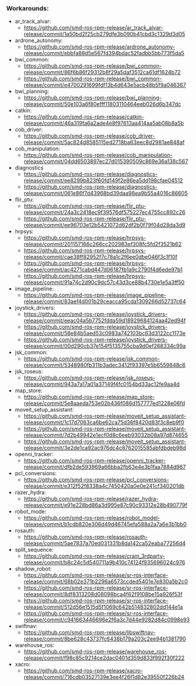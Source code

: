 ### Workarounds:
- ar_track_alvar:
  - https://github.com/smd-ros-rpm-release/ar_track_alvar-release/commit/1a50bd2f25cb279dfe3b090b41cbd3c1329d3d05
- ardrone_autonomy:
  - https://github.com/smd-ros-rpm-release/ardrone_autonomy-release/commit/ebbfa88d5e567fd394bdac52fadbb5bb773f5da5
- bwi_common:
  - https://github.com/smd-ros-rpm-release/bwi_common-release/commit/86f6b86f29312b8f29a5daf3512ca61df1624b72
  - https://github.com/smd-ros-rpm-release/bwi_common-release/commit/e4700291699fdf13b4d643e5acb48b5f9a046367
- bwi_planning:
  - https://github.com/smd-ros-rpm-release/bwi_planning-release/commit/50e103a6f80efff11803110464eeb026d6b347dc
- catkin:
  - https://github.com/smd-ros-rpm-release/catkin-release/commit/46a319fa6a2ade4e8f97613aa414aa5ab08b8a5b
- cob_driver:
  - https://github.com/smd-ros-rpm-release/cob_driver-release/commit/5ac824d8585115ed2718ba63eec8d2981ae848af
- cob_manipulation:
  - https://github.com/smd-ros-rpm-release/cob_manipulation-release/commit/04dd6503897ec27d015390509c869e36a138c567
- diagnostics
  - https://github.com/smd-ros-rpm-release/diagnostics-release/commit/ee8299b823f60fd149f2e86ea5dd198cfae04512
  - https://github.com/smd-ros-rpm-release/diagnostics-release/commit/061e86f7d43968bd39daa98ea9b55a4016c86605
- flir_ptu:
  - https://github.com/smd-ros-rpm-release/flir_ptu-release/commit/24a3c2418ec9f39576df575227ec4755cc892c26
  - https://github.com/smd-ros-rpm-release/flir_ptu-release/commit/ee96703e12b5421072d62df2b0f79f04d28da3d9
- hrpsys:
  - https://github.com/smd-ros-rpm-release/hrpsys-release/commit/201157166c266cc202983ef308fc5fd2f3521b62
  - https://github.com/smd-ros-rpm-release/hrpsys-release/commit/cae38ff82952f7c78a1c2f6ee0dbe046f3c1f10f
  - https://github.com/smd-ros-rpm-release/hrpsys-release/commit/ac4271cabd447d06187fb1a9c2790f4d6ede97b1
  - https://github.com/smd-ros-rpm-release/hrpsys-release/commit/91a74c2d90c9dc57c43d3ce88b4730e1e5a3ff50
- image_pipeline:
  - https://github.com/smd-ros-rpm-release/image_pipeline-release/commit/83aef4d001b29ceacca95cda1309266d52737c64
- joystick_drivers:
  - https://github.com/smd-ros-rpm-release/joystick_drivers-release/commit/eeac04a5b7752fdda59d18929684124aa42ed94f
  - https://github.com/smd-ros-rpm-release/joystick_drivers-release/commit/58e84b5aed53c0983a742103bc63d3122cc1173e
  - https://github.com/smd-ros-rpm-release/joystick_drivers-release/commit/00d290cb37e154f5135755cba9d0ef268334c99a
- jsk_common:
  - https://github.com/smd-ros-rpm-release/jsk_common-release/commit/5348980fb311b3adec3412f93397e5b6559848c6
- jsk_roseus:
  - https://github.com/smd-ros-rpm-release/jsk_roseus-release/commit/943a7a17a01a37149f4fc0154bd33ac12fe9aa4d
- map_store:
  - https://github.com/smd-ros-rpm-release/map_store-release/commit/5e8aaeda753e02b436f086d157777ed1228e06fd
- moveit_setup_assistant:
  - https://github.com/smd-ros-rpm-release/moveit_setup_assistant-release/commit/1c17d7063ca6be62ca75d36f8420d83f3c8eb9f0
  - https://github.com/smd-ros-rpm-release/moveit_setup_assistant-release/commit/7d2b49942e1ecf0d8c6eeb93032b08a97d874655
  - https://github.com/smd-ros-rpm-release/moveit_setup_assistant-release/commit/3e2de1ca92ac976dc4c8762015585abfdbdeb98d
- openni_tracker:
  - https://github.com/smd-ros-rpm-release/openni_tracker-release/commit/dfb2de593969a66bba2fb63e4e3b1faa7884d967
- pcl_conversions:
  - https://github.com/smd-ros-rpm-release/pcl_conversions-release/commit/e312f52f8338a4c7450420a0e0e241cf340201db
- razer_hydra:
  - https://github.com/smd-ros-rpm-release/razer_hydra-release/commit/e91e228bd86a3d995e87c90c93312e28b490779f
- robot_mode:
  - https://github.com/smd-ros-rpm-release/robot_model-release/commit/b1cdb820e306d49d46745efa588a2a7a6e3b1bb0
- rosauth:
  - https://github.com/smd-ros-rpm-release/rosauth-release/commit/5ae7837a70ed031331b8da142ca52eaba77256d4
- split_sequence:
  - https://github.com/smd-ros-rpm-release/cram_3rdparty-release/commit/b8c24c5d540711a9b410c74124f935696024c976
- shadow_robot:
  - https://github.com/smd-ros-rpm-release/sr-ros-interface-release/commit/68b02e371b2296a6573ccded5401e7e830a5b2c0
  - https://github.com/smd-ros-rpm-release/sr-ros-interface-release/commit/8df8313208d08098bca4f62f9108be15a926f53f
  - https://github.com/smd-ros-rpm-release/sr-ros-interface-release/commit/512d56e1515d5f1069c642b514832802dd144e1a
  - https://github.com/smd-ros-rpm-release/sr-ros-interface-release/commit/c941663446696e2f6a3c7d44e9282d84c0998e93
- swiftnav:
  - https://github.com/smd-ros-rpm-release/libswiftnav-release/commit/8be628c43737fc6438b179a203c2ee94b1381790
- warehouse_ros:
  - https://github.com/smd-ros-rpm-release/warehouse_ros-release/commit/f98c85c9214ce2dac0401d359d833f992f30f222
- xacro:
  - https://github.com/smd-ros-rpm-release/xacro-release/commit/716cdb03527139e3ee4f26f1d82e39550f226b24
